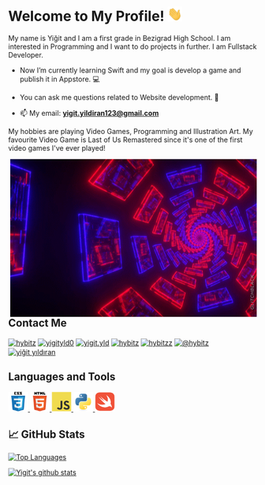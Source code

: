 # Welcome to My Profile! <img src="https://raw.githubusercontent.com/SeamusMullan/SeamusMullan/master/wave.gif" width="30px">

My name is Yiğit and I am a first grade in Bezigrad High School. 
I am interested in Programming and I want to do projects in further.
I am Fullstack Developer.

- Now I’m currently learning Swift and my goal is develop a game and publish it in Appstore. 💻

- You can ask me questions related to Website development. 💭

- 📫 My email: **yigit.yildiran123@gmail.com**

My hobbies are playing Video Games, Programming and Illustration Art. My favourite Video Game is Last of Us Remastered since it's one of the first video games I've ever played!

<img align="right" alt="GIF" src="https://github.com/yigityildiran/yigityildiran/blob/main/93DAE90B-9E13-4AF6-82C3-825E2F09EF1F.GIF" width="500" height="320" />

## Contact Me 
<p align="left">
<a href="https://stackoverflow.com/users/hybitz" target="blank"><img align="center" src="https://raw.githubusercontent.com/rahuldkjain/github-profile-readme-generator/master/src/images/icons/Social/stack-overflow.svg" alt="hybitz" height="30" width="40" /></a>
<a href="https://twitter.com/yigityld0" target="blank"><img align="center" src="https://raw.githubusercontent.com/rahuldkjain/github-profile-readme-generator/master/src/images/icons/Social/twitter.svg" alt="yigityld0" height="30" width="40" /></a>
<a href="https://instagram.com/yigit.yld" target="blank"><img align="center" src="https://raw.githubusercontent.com/rahuldkjain/github-profile-readme-generator/master/src/images/icons/Social/instagram.svg" alt="yigit.yld" height="30" width="40" /></a>
<a href="https://www.hackerrank.com/hybitz" target="blank"><img align="center" src="https://raw.githubusercontent.com/rahuldkjain/github-profile-readme-generator/master/src/images/icons/Social/hackerrank.svg" alt="hybitz" height="30" width="40" /></a>
<a href="https://www.leetcode.com/hybitzz" target="blank"><img align="center" src="https://raw.githubusercontent.com/rahuldkjain/github-profile-readme-generator/master/src/images/icons/Social/leet-code.svg" alt="hybitzz" height="30" width="40" /></a>
<a href="https://yworld.hashnode.dev"target="blank"><img align="center" src="https://raw.githubusercontent.com/rahuldkjain/github-profile-readme-generator/master/src/images/icons/Social/hashnode.svg" alt="@hybitz" height="30" width="40" /></a>
<a href="https://www.linkedin.com/in/yiğit-yıldıran-37ba35209/" target="blank"><img align="center" src="https://raw.githubusercontent.com/rahuldkjain/github-profile-readme-generator/master/src/images/icons/Social/linked-in-alt.svg" alt="yiğit yıldıran" height="30" width="40" /></a>
</p>

## Languages and Tools
<p align="left"> <a href="https://www.w3schools.com/css/" target="_blank" rel="noreferrer"> <img src="https://raw.githubusercontent.com/devicons/devicon/master/icons/css3/css3-original-wordmark.svg" alt="css3" width="40" height="40"/> </a> <a href="https://www.w3.org/html/" target="_blank" rel="noreferrer"> <img src="https://raw.githubusercontent.com/devicons/devicon/master/icons/html5/html5-original-wordmark.svg" alt="html5" width="40" height="40"/> </a> <a href="https://developer.mozilla.org/en-US/docs/Web/JavaScript" target="_blank" rel="noreferrer"> <img src="https://raw.githubusercontent.com/devicons/devicon/master/icons/javascript/javascript-original.svg" alt="javascript" width="40" height="40"/> </a> <a href="https://www.python.org" target="_blank" rel="noreferrer"> <img src="https://raw.githubusercontent.com/devicons/devicon/master/icons/python/python-original.svg" alt="python" width="40" height="40"/> </a> <a href="https://developer.apple.com/swift/" target="_blank" rel="noreferrer"> <img src="https://raw.githubusercontent.com/devicons/devicon/master/icons/swift/swift-original.svg" alt="swift" width="40" height="40"/> </a> </p>

## &#x1f4c8; GitHub Stats
[![Top Languages](https://github-readme-stats.vercel.app/api/top-langs/?username=yigityildiran&langs_count=6)](https://github.com/yigitiyldiran/github-readme-stats)

[![Yigit's github stats](https://github-readme-stats.vercel.app/api?username=yigityildiran)](https://github.com/yigityildiran/github-readme-stats)
